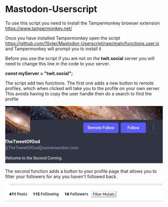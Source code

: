 # Mastodon-Userscript

To use this script you need to install the Tampermonkey browser extension https://www.tampermonkey.net/

Once you have installed Tampermonkey open the script https://github.com/1Syler/Mastodon-Userscript/raw/main/functions.user.js
and Tampermonkey will prompt you to install it

Before you use the script if you are not on the **twit.social** server you will need to change this line in the code to your server.

**const myServer = "twit.social";**

The script add two functions. The first one adds a new button to remote profiles, which when clicked will take you to the profile on your own server. This avoids having to copy the user handle then do a search to find the profile

![alt text](https://github.com/1Syler/Mastodon-Userscript/blob/main/newBtn.png)

The second function adds a button to your profile page that allows you to filter your followers for any you haven't followed back.

![alt text](https://github.com/1Syler/Mastodon-Userscript/blob/main/newBtn2.png)
